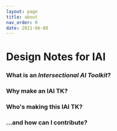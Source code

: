 ```yaml
---
layout: page
title: about
nav_order: 0
date: 2021-06-08
---
```


# Design Notes for IAI

### What is an *Intersectional AI Toolkit*?

### Why make an IAI TK? 

### Who's making this IAI TK? 

### ...and how can I contribute? 

